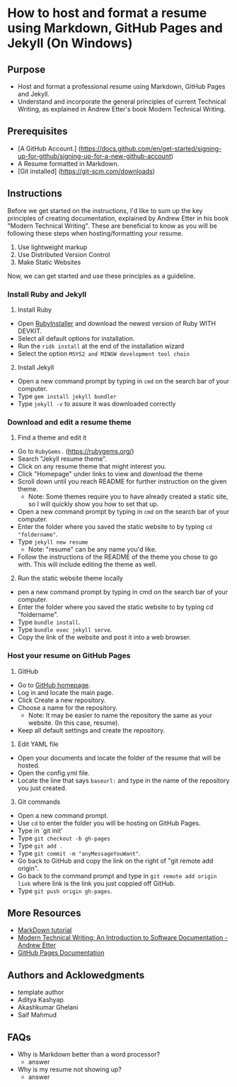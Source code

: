 # How to host and format a resume using Markdown, GitHub Pages and Jekyll (On Windows)

## Purpose

- Host and format a professional resume using Markdown, GitHub Pages and Jekyll.
- Understand and incorporate the general principles of current Technical Writing, as explained in Andrew Etter's book Modern Technical Writing.

## Prerequisites

- [A GitHub Account.] (https://docs.github.com/en/get-started/signing-up-for-github/signing-up-for-a-new-github-account)
- A Resume formatted in Markdown.
- [Git installed] (https://git-scm.com/downloads)

## Instructions

Before we get started on the instructions, I'd like to sum up the key principles of creating documentation, explained by Andrew Etter in his book "Modern Technical Writing". These are beneficial to know as you will be following these steps when hosting/formatting your resume.

1. Use lightweight markup
2. Use Distributed Version Control
3. Make Static Websites

Now, we can get started and use these principles as a guideline.

### Install Ruby and Jekyll

1. Install Ruby

- Open [RubyInstaller](https://rubyinstaller.org/downloads/) and download the newest version of Ruby WITH DEVKIT.
- Select all default options for installation.
- Run the `ridk install` at the end of the installation wizard
- Select the option `MSYS2 and MINGW development tool chain`

2. Install Jekyll

- Open a new command prompt by typing in `cmd` on the search bar of your computer.
- Type `gem install jekyll bundler`
- Type `jekyll -v` to assure it was downloaded correctly

### Download and edit a resume theme

1. Find a theme and edit it
- Go to `RubyGems.`  (https://rubygems.org/)
- Search "Jekyll resume theme".
- Click on any resume theme that might interest you.
- Click "Homepage" under links to view and download the theme
- Scroll down until you reach README for further instruction on the given theme.
  - Note: Some themes require you to have already created a static site, so I will quickly show you how to set that up.
- Open a new command prompt by typing in `cmd` on the search bar of your computer.
- Enter the folder where you saved the static website to by typing `cd "foldername"`.
- Type `jekyll new resume`
  - Note: "resume" can be any name you'd like.
- Follow the instructions of the README of the theme you chose to go with. This will include editing the theme as well.

2. Run the static website theme locally
- pen a new command prompt by typing in cmd on the search bar of your computer.
- Enter the folder where you saved the static website to by typing cd "foldername".
- Type `bundle install`.
- Type `bundle exec jekyll serve`.
- Copy the link of the website and post it into a web browser.

### Host your resume on GitHub Pages

1. GitHub
- Go to [GitHub homepage](https://github.com/).
- Log in and locate the main page.
- Click Create a new repository.
- Choose a name for the repository.
  - Note: It may be easier to name the repository the same as your website. (In this case, resume).
- Keep all default settings and create the repository.

1. Edit YAML file
- Open your documents and locate the folder of the resume that will be hosted.
- Open the config.yml file.
- Locate the line that says `baseurl:` and type in the name of the repository you just created.

3. Git commands

- Open a new command prompt.
- Use `cd` to enter the folder you will be hosting on GitHub Pages.
- Type in `git init'
- Type `git checkout -b gh-pages`
- Type `git add .`
- Type `git commit -m "anyMessageYouWant"`.
- Go back to GitHub and copy the link on the right of "git remote add origin".
- Go back to the command prompt and type in `git remote add origin link` where link is the link you just coppied off GitHub.
- Type `git push origin gh-pages`.

## More Resources

- [MarkDown tutorial](https://www.markdowntutorial.com/)
- [Modern Technical Writing: An Introduction to Software Documentation - Andrew Etter](https://www.amazon.ca/Modern-Technical-Writing-Introduction-Documentation-ebook/dp/B01A2QL9SS)
- [GitHub Pages Documentation](https://docs.github.com/en/pages)

## Authors and Acklowedgments
- template author
- Aditya Kashyap 
- Akashkumar Ghelani 
- Saif Mahmud 

## FAQs
- Why is Markdown better than a word processor?
  - answer
- Why is my resume not showing up?
  - answer
